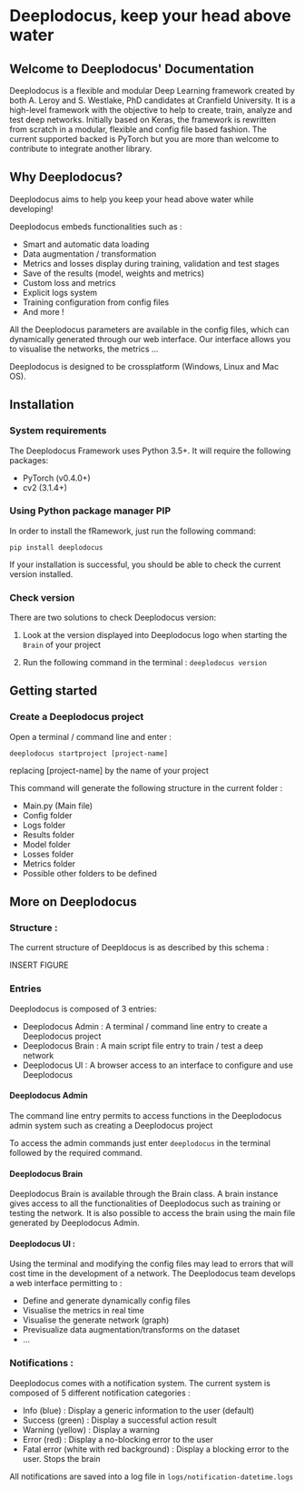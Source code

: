 # Deeplodocus, keep your head above water

## Welcome to Deeplodocus' Documentation

Deeplodocus is a flexible and modular Deep Learning framework created by both A. Leroy and S. Westlake, PhD candidates at Cranfield University. It is a high-level framework with the objective to help to create, train, analyze and test deep networks.
Initially based on Keras, the framework is rewritten from scratch in a modular, flexible and config file based fashion. 
The current supported backed is PyTorch but you are more than welcome to contribute to  integrate another library.


## Why Deeplodocus?

Deeplodocus aims to help you keep your head above water while developing!

Deeplodocus embeds functionalities such as : 

- Smart and automatic data loading
- Data augmentation / transformation 
- Metrics and losses display during training, validation and test stages
- Save of the results (model, weights and metrics)
- Custom loss and metrics
- Explicit logs system
- Training configuration from config files
- And more !

All the Deeplodocus parameters are available in the config files, which can dynamically generated through our web interface. Our interface allows you to visualise the networks, the metrics ...

Deeplodocus is designed to be crossplatform (Windows, Linux and Mac OS). 


## Installation

### System requirements

The Deeplodocus Framework uses Python 3.5+.
It will require the following packages:

- PyTorch (v0.4.0+)
- cv2 (3.1.4+)

### Using Python package manager PIP

In order to install the fRamework, just run the following command:

`pip install deeplodocus`

If your installation is successful, you should be able to check the current version installed.

### Check version

There are two solutions to check Deeplodocus version:

1. Look at the version displayed into Deeplodocus logo when starting the `Brain` of your project

2. Run the following command in the terminal :
`deeplodocus version`


## Getting started

### Create a Deeplodocus project

Open a terminal / command line and enter :


`deeplodocus startproject [project-name]`

replacing [project-name] by the name of your project


This command will generate the following structure in the current folder :

- Main.py (Main file)
- Config folder
- Logs folder
- Results folder
- Model folder
- Losses folder
- Metrics folder
- Possible other folders to be defined


## More on Deeplodocus

### Structure :

The current structure of Deepldocus is as described by this schema :

INSERT FIGURE

### Entries

Deeplodocus is composed of 3 entries:

- Deeplodocus Admin : A terminal / command line entry to create a Deeplodocus project 
- Deeplodocus Brain : A main script file entry to train / test a deep network
- Deeplodocus UI : A browser access to an interface to configure and use Deeplodocus

#### Deeplodocus Admin

The command line entry permits to access functions in the Deeplodocus admin system such as creating a Deeplodocus project

To access the admin commands just enter `deeplodocus` in the terminal followed by the required command.


#### Deeplodocus Brain

Deeplodocus Brain is available through the Brain class.
A brain instance gives access to all the functionalities of Deeplodocus such as training or testing the network. It is also possible to access the brain using the main file generated by Deeplodocus Admin.

#### Deeplodocus UI :

Using the terminal and modifying the config files may lead to errors that will cost time in the development of a network.
The Deeplodocus team develops a web interface permitting to :

- Define and generate dynamically config files
- Visualise the metrics in real time
- Visualise the generate network (graph)
- Previsualize data augmentation/transforms on the dataset
- ...


### Notifications :

Deeplodocus comes with a notification system. The current system is composed of 5 different notification categories :

- Info (blue) : Display a generic information to the user (default)
- Success (green) : Display a successful action result
- Warning (yellow) : Display a warning
- Error (red) : Display a no-blocking error to the user
- Fatal error (white with red background) : Display a blocking error to the user. Stops the brain

All notifications are saved into a log file in `logs/notification-datetime.logs`

